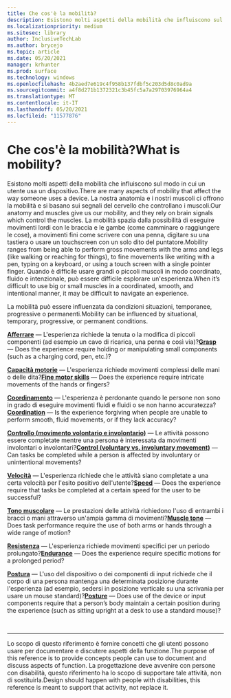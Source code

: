 ```yaml
---
title: Che cos'è la mobilità?
description: Esistono molti aspetti della mobilità che influiscono sul modo in cui un utente usa un dispositivo.
ms.localizationpriority: medium
ms.sitesec: library
author: InclusiveTechLab
ms.author: brycejo
ms.topic: article
ms.date: 05/20/2021
manager: krhunter
ms.prod: surface
ms.technology: windows
ms.openlocfilehash: 4b2aed7e619c4f958b137fdbf5c203d5d8c0ad9a
ms.sourcegitcommit: a4f8d271b1372321c3b45fc5a7a29703976964a4
ms.translationtype: MT
ms.contentlocale: it-IT
ms.lasthandoff: 05/20/2021
ms.locfileid: "11577876"
---
```

# <a name="what-is-mobility"></a><span data-ttu-id="a5991-103">Che cos'è la mobilità?</span><span class="sxs-lookup"><span data-stu-id="a5991-103">What is mobility?</span></span>

<span data-ttu-id="a5991-104">Esistono molti aspetti della mobilità che influiscono sul modo in cui un utente usa un dispositivo.</span><span class="sxs-lookup"><span data-stu-id="a5991-104">There are many aspects of mobility that affect the way someone uses a device.</span></span> <span data-ttu-id="a5991-105">La nostra anatomia e i nostri muscoli ci offrono la mobilità e si basano sui segnali del cervello che controllano i muscoli.</span><span class="sxs-lookup"><span data-stu-id="a5991-105">Our anatomy and muscles give us our mobility, and they rely on brain signals which control the muscles.</span></span> <span data-ttu-id="a5991-106">La mobilità spazia dalla possibilità di eseguire movimenti lordi con le braccia e le gambe (come camminare o raggiungere le cose), a movimenti fini come scrivere con una penna, digitare su una tastiera o usare un touchscreen con un solo dito del puntatore.</span><span class="sxs-lookup"><span data-stu-id="a5991-106">Mobility ranges from being able to perform gross movements with the arms and legs (like walking or reaching for things), to fine movements like writing with a pen, typing on a keyboard, or using a touch screen with a single pointer finger.</span></span> <span data-ttu-id="a5991-107">Quando è difficile usare grandi o piccoli muscoli in modo coordinato, fluido e intenzionale, può essere difficile esplorare un'esperienza.</span><span class="sxs-lookup"><span data-stu-id="a5991-107">When it’s difficult to use big or small muscles in a coordinated, smooth, and intentional manner, it may be difficult to navigate an experience.</span></span>

<span data-ttu-id="a5991-108">La mobilità può essere influenzata da condizioni situazioni, temporanee, progressive o permanenti.</span><span class="sxs-lookup"><span data-stu-id="a5991-108">Mobility can be influenced by situational, temporary, progressive, or permanent conditions.</span></span>

<span data-ttu-id="a5991-109">**[Afferrare](mobility-grasp.md)** &mdash; L'esperienza richiede la tenuta o la modifica di piccoli componenti (ad esempio un cavo di ricarica, una penna e così via)?</span><span class="sxs-lookup"><span data-stu-id="a5991-109">**[Grasp](mobility-grasp.md)** &mdash; Does the experience require holding or manipulating small components (such as a charging cord, pen, etc.)?</span></span>

<span data-ttu-id="a5991-110">**[Capacità motorie](mobility-fine-motor-skills.md)** &mdash; L'esperienza richiede movimenti complessi delle mani o delle dita?</span><span class="sxs-lookup"><span data-stu-id="a5991-110">**[Fine motor skills](mobility-fine-motor-skills.md)** &mdash; Does the experience require intricate movements of the hands or fingers?</span></span>

<span data-ttu-id="a5991-111">**[Coordinamento](mobility-coordination.md)** &mdash; L'esperienza è perdonante quando le persone non sono in grado di eseguire movimenti fluidi e fluidi o se non hanno accuratezza?</span><span class="sxs-lookup"><span data-stu-id="a5991-111">**[Coordination](mobility-coordination.md)** &mdash; Is the experience forgiving when people are unable to perform smooth, fluid movements, or if they lack accuracy?</span></span>

<span data-ttu-id="a5991-112">**[Controllo (movimento volontario e involontario)](mobility-control.md)** &mdash; Le attività possono essere completate mentre una persona è interessata da movimenti involontari o involontari?</span><span class="sxs-lookup"><span data-stu-id="a5991-112">**[Control (voluntary vs. involuntary movement)](mobility-control.md)** &mdash; Can tasks be completed while a person is affected by involuntary or unintentional movements?</span></span>

<span data-ttu-id="a5991-113">**[Velocità](mobility-speed.md)** &mdash; L'esperienza richiede che le attività siano completate a una certa velocità per l'esito positivo dell'utente?</span><span class="sxs-lookup"><span data-stu-id="a5991-113">**[Speed](mobility-speed.md)** &mdash; Does the experience require that tasks be completed at a certain speed for the user to be successful?</span></span>

<span data-ttu-id="a5991-114">**[Tono muscolare](mobility-muscle-tone.md)** &mdash; Le prestazioni delle attività richiedono l'uso di entrambi i bracci o mani attraverso un'ampia gamma di movimenti?</span><span class="sxs-lookup"><span data-stu-id="a5991-114">**[Muscle tone](mobility-muscle-tone.md)** &mdash; Does task performance require the use of both arms or hands through a wide range of motion?</span></span>

<span data-ttu-id="a5991-115">**[Resistenza](mobility-endurance.md)** &mdash; L'esperienza richiede movimenti specifici per un periodo prolungato?</span><span class="sxs-lookup"><span data-stu-id="a5991-115">**[Endurance](mobility-endurance.md)** &mdash; Does the experience require specific motions for a prolonged period?</span></span>

<span data-ttu-id="a5991-116">**[Postura](mobility-posture.md)** &mdash; L'uso del dispositivo o dei componenti di input richiede che il corpo di una persona mantenga una determinata posizione durante l'esperienza (ad esempio, sedersi in posizione verticale su una scrivania per usare un mouse standard)?</span><span class="sxs-lookup"><span data-stu-id="a5991-116">**[Posture](mobility-posture.md)** &mdash; Does use of the device or input components require that a person’s body maintain a certain position during the experience (such as sitting upright at a desk to use a standard mouse)?</span></span>

&nbsp;

[comment]: # (Piè di pagina)
___
<span data-ttu-id="a5991-118">Lo scopo di questo riferimento è fornire concetti che gli utenti possono usare per documentare e discutere aspetti della funzione.</span><span class="sxs-lookup"><span data-stu-id="a5991-118">The purpose of this reference is to provide concepts people can use to document and discuss aspects of function.</span></span> <span data-ttu-id="a5991-119">La progettazione deve avvenire con persone con disabilità, questo riferimento ha lo scopo di supportare tale attività, non di sostituirla.</span><span class="sxs-lookup"><span data-stu-id="a5991-119">Design should happen with people with disabilities, this reference is meant to support that activity, not replace it.</span></span> 
